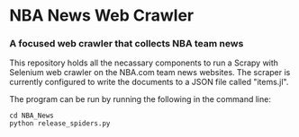 # NBA News Web Crawler 

### A focused web crawler that collects NBA team news

This repository holds all the necassary components to run a Scrapy with Selenium web crawler on the NBA.com team news websites. The scraper is currently configured to write the documents to a JSON file called "items.jl".

The program can be run by running the following in the command line:

```
cd NBA_News
python release_spiders.py
```
